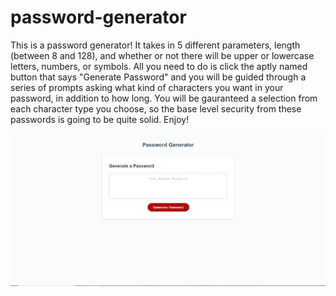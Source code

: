 # password-generator

This is a password generator! It takes in 5 different parameters, length (between 8 and 128), and whether or not there will be upper or lowercase letters, numbers, or symbols. All you need to do is click the aptly named button that says "Generate Password" and you will be guided through a series of prompts asking what kind of characters you want in your password, in addition to how long. You will be gauranteed a selection from each character type you choose, so the base level security from these passwords is going to be quite solid. Enjoy! 

![Image of Website](./image/passwordGenerator.png)